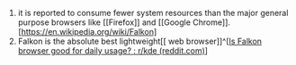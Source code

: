 1. it is reported to consume fewer system resources than the major general purpose browsers like [[Firefox]] and [[Google Chrome]].[https://en.wikipedia.org/wiki/Falkon]
2. Falkon is the absolute best lightweight[[ web browser]]^[[Is Falkon browser good for daily usage? : r/kde (reddit.com)](https://www.reddit.com/r/kde/comments/s24ow8/is_falkon_browser_good_for_daily_usage/)]